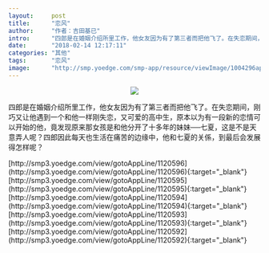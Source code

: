 ```yaml
---
layout:     post
title:      "恋风"
author:     "作者：吉田基已"
intro:      "四郎是在婚姻介绍所里工作，他女友因为有了第三者而把他飞了。在失恋期间，刚巧又让他遇到一个和他一样刚失恋，又可爱的高中生，原本以为有一段新的恋情可以开始的他，竟发现原来那女孩是和他分开了十多年的妹妹──七夏，这是不是天意弄人呢？四郎因此每天也生活在痛苦的边缘中，他和七夏的关係，到最后会发展得怎样呢？"
date:       "2018-02-14 12:17:11"
categories: "其他"
tags:       "恋风"
image:      "http://smp.yoedge.com/smp-app/resource/viewImage/1004296appline.png"
---
```

<div style="text-align: center">
<p><img src="http://smp.yoedge.com/smp-app/resource/viewImage/1004296appline.png"/></p>
</div>
<p class="post-meta">
<span>四郎是在婚姻介绍所里工作，他女友因为有了第三者而把他飞了。在失恋期间，刚巧又让他遇到一个和他一样刚失恋，又可爱的高中生，原本以为有一段新的恋情可以开始的他，竟发现原来那女孩是和他分开了十多年的妹妹──七夏，这是不是天意弄人呢？四郎因此每天也生活在痛苦的边缘中，他和七夏的关係，到最后会发展得怎样呢？</span>
</p>
[http://smp3.yoedge.com/view/gotoAppLine/1120596](http://smp3.yoedge.com/view/gotoAppLine/1120596){:target="_blank"}
[http://smp3.yoedge.com/view/gotoAppLine/1120595](http://smp3.yoedge.com/view/gotoAppLine/1120595){:target="_blank"}
[http://smp3.yoedge.com/view/gotoAppLine/1120594](http://smp3.yoedge.com/view/gotoAppLine/1120594){:target="_blank"}
[http://smp3.yoedge.com/view/gotoAppLine/1120593](http://smp3.yoedge.com/view/gotoAppLine/1120593){:target="_blank"}
[http://smp3.yoedge.com/view/gotoAppLine/1120592](http://smp3.yoedge.com/view/gotoAppLine/1120592){:target="_blank"}


